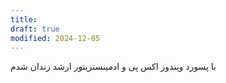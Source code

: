 ```yaml
---
title: 
draft: true
modified: 2024-12-05
---
```

با پسورد ویندوز اکس پی و ادمینستریتور ارشد زندان شدم

